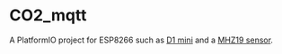 # CO2_mqtt

A PlatformIO project for ESP8266 such as [D1 mini](https://www.berrybase.de/d1-mini-esp8266-entwicklungsboard) and a [MHZ19 sensor](www.berrybase.de/mh-z19c-infrarot-co2-sensor-pinleiste).